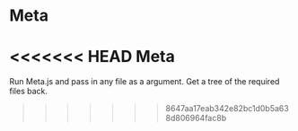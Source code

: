 Meta
====

<<<<<<< HEAD
Meta
=======
Run Meta.js and pass in any file as a argument. Get a tree of the required files back.
>>>>>>> 8647aa17eab342e82bc1d0b5a638d806964fac8b
